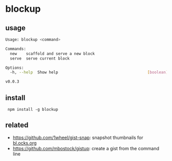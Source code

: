 # blockup

## usage

```sh
Usage: blockup <command>

Commands:
  new    scaffold and serve a new block
  serve  serve current block

Options:
  -h, --help  Show help                                       [boolean]

v0.0.3
```

## install

` npm install -g blockup`

## related

- https://github.com/1wheel/gist-snap: snapshot thumbnails for [bl.ocks.org](http://bl.ocks.org/)
- https://github.com/mbostock/gistup: create a gist from the command line
